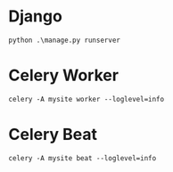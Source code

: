 # Django
`python .\manage.py runserver`

# Celery Worker
`celery -A mysite worker --loglevel=info`

# Celery Beat
`celery -A mysite beat --loglevel=info`